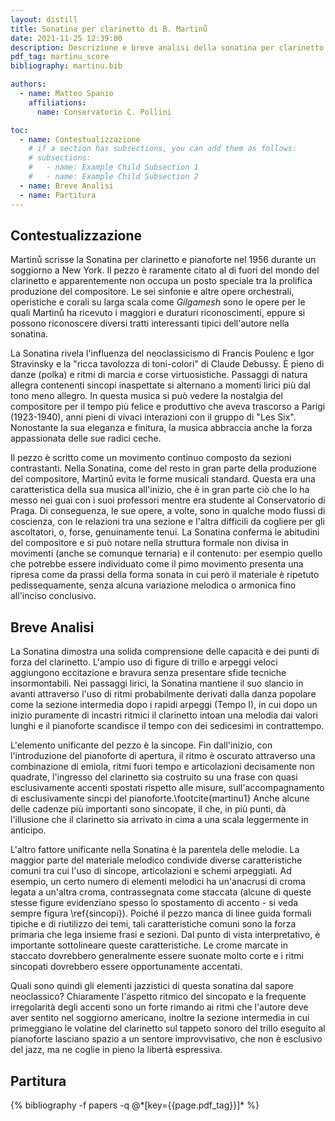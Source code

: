 ```yaml
---
layout: distill
title: Sonatina per clarinetto di B. Martinů
date: 2021-11-25 12:39:00
description: Descrizione e breve analisi della sonatina per clarinetto e pianoforte di Bohuslav Martinů
pdf_tag: martinu_score
bibliography: martinu.bib

authors:
  - name: Matteo Spanio
    affiliations:
      name: Conservatorio C. Pollini

toc:
  - name: Contestualizzazione
    # if a section has subsections, you can add them as follows:
    # subsections:
    #   - name: Example Child Subsection 1
    #   - name: Example Child Subsection 2
  - name: Breve Analisi
  - name: Partitura
---
```


## Contestualizzazione

Martinů scrisse la Sonatina per clarinetto e pianoforte nel 1956 durante un soggiorno a New York. Il pezzo è raramente citato al di fuori del mondo del clarinetto e apparentemente non occupa un posto speciale tra la prolifica produzione del compositore. Le sei sinfonie e altre opere orchestrali, operistiche e corali su larga scala come _Gilgamesh_ sono le opere per le quali Martinů ha ricevuto i maggiori e duraturi riconoscimenti, eppure si possono riconoscere diversi tratti interessanti tipici dell'autore nella sonatina.

La Sonatina rivela l'influenza del neoclassicismo di Francis Poulenc e Igor Stravinsky e la "ricca tavolozza di toni-colori" di Claude Debussy. È pieno di danze (polka) e ritmi di marcia e corse virtuosistiche. Passaggi di natura allegra contenenti sincopi inaspettate si alternano a momenti lirici più dal tono meno allegro. In questa musica si può vedere la nostalgia del compositore per il tempo più felice e produttivo che aveva trascorso a Parigi (1923-1940), anni pieni di vivaci interazioni con il gruppo di "Les Six". Nonostante la sua eleganza e finitura, la musica abbraccia anche la forza appassionata delle sue radici ceche.<d-cite key="martinu2"></d-cite>

Il pezzo è scritto come un movimento continuo composto da sezioni contrastanti. Nella Sonatina, come del resto in gran parte della produzione del compositore, Martinů evita le forme musicali standard. Questa era una caratteristica della sua musica all'inizio, che è in gran parte ciò che lo ha messo nei guai con i suoi professori mentre era studente al Conservatorio di Praga. Di conseguenza, le sue opere, a volte, sono in qualche modo flussi di coscienza, con le relazioni tra una sezione e l'altra difficili da cogliere per gli ascoltatori, o, forse, genuinamente tenui.<d-cite key="martinu1"></d-cite>
La Sonatina conferma le abitudini del compositore e si può notare nella struttura formale non divisa in movimenti (anche se comunque ternaria) e il contenuto: per esempio quello che potrebbe essere individuato come il pimo movimento presenta una ripresa come da prassi della forma sonata in cui però il materiale è ripetuto pedissequamente, senza alcuna variazione melodica o armonica fino all'inciso conclusivo.

## Breve Analisi

La Sonatina dimostra una solida comprensione delle capacità e dei punti di forza del clarinetto. L'ampio uso di figure di trillo e arpeggi veloci aggiungono eccitazione e bravura senza presentare sfide tecniche insormontabili. Nei passaggi lirici, la Sonatina mantiene il suo slancio in avanti attraverso l'uso di ritmi probabilmente derivati dalla danza popolare come la sezione intermedia dopo i rapidi arpeggi (Tempo I), in cui dopo un inizio puramente di incastri ritmici il clarinetto intoan una melodia dai valori lunghi e il pianoforte scandisce il tempo con dei sedicesimi in contrattempo.

L'elemento unificante del pezzo è la sincope. Fin dall'inizio, con l'introduzione del pianoforte di apertura, il ritmo è oscurato attraverso una combinazione di emiola, ritmi fuori tempo e articolazioni decisamente non quadrate, l'ingresso del clarinetto sia costruito su una frase con quasi esclusivamente accenti spostati rispetto alle misure, sull'accompagnamento di esclusivamente sincpi del pianoforte.\footcite{martinu1} Anche alcune delle cadenze più importanti sono sincopate, il che, in più punti, dà l'illusione che il clarinetto sia arrivato in cima a una scala leggermente in anticipo.

L'altro fattore unificante nella Sonatina è la parentela delle melodie. La maggior parte del materiale melodico condivide diverse caratteristiche comuni tra cui l'uso di sincope, articolazioni e schemi arpeggiati. Ad esempio, un certo numero di elementi melodici ha un'anacrusi di croma legata a un'altra croma, contrassegnata come staccata (alcune di queste stesse figure evidenziano spesso lo spostamento di accento - si veda sempre figura \ref{sincopi}).
Poiché il pezzo manca di linee guida formali tipiche e di riutilizzo dei temi, tali caratteristiche comuni sono la forza primaria che lega insieme frasi e sezioni. Dal punto di vista interpretativo, è importante sottolineare queste caratteristiche. Le crome marcate in staccato dovrebbero generalmente essere suonate molto corte e i ritmi sincopati dovrebbero essere opportunamente accentati.

Quali sono quindi gli elementi jazzistici di questa sonatina dal sapore neoclassico? Chiaramente l'aspetto ritmico del sincopato e la frequente irregolarità degli accenti sono un forte rimando ai ritmi che l'autore deve aver sentito nel soggiorno americano, inoltre la sezione intermedia in cui primeggiano le volatine del clarinetto sul tappeto sonoro del trillo eseguito al pianoforte lasciano spazio a un sentore improvvisativo, che non è esclusivo del jazz, ma ne coglie in pieno la libertà espressiva.

## Partitura

<div class="publications">
{% bibliography -f papers -q @*[key={{page.pdf_tag}}]* %}
</div>
